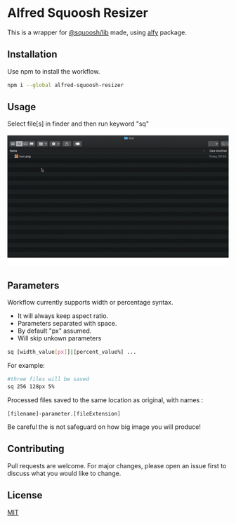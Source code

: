 # Alfred Squoosh Resizer

This is a wrapper for [@squoosh/lib](https://www.npmjs.com/package/@squoosh/lib#extracting-image-information) made, using [alfy](https://github.com/sindresorhus/alfy) package.

## Installation

Use npm to install the workflow.

```bash
npm i --global alfred-squoosh-resizer
```

## Usage

Select file[s] in finder and then run keyword "sq"
![screen](./img/screen.gif)

## Parameters

Workflow currently supports width or percentage syntax.

- It will always keep aspect ratio.
- Parameters separated with space.
- By default "px" assumed.
- Will skip unkown parameters

```bash
sq [width_value[px]]|[percent_value%] ...
```

For example:

```bash
#three files will be saved
sq 256 128px 5%
```

Processed files saved to the same location as original, with names :

```
[filename]-parameter.[fileExtension]
```

Be careful the is not safeguard on how big image you will produce!

## Contributing

Pull requests are welcome. For major changes, please open an issue first
to discuss what you would like to change.

## License

[MIT](https://choosealicense.com/licenses/mit/)
